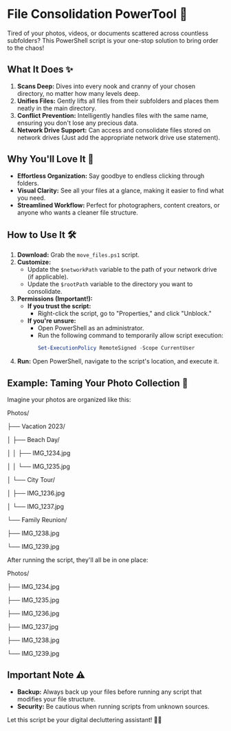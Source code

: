 # File Consolidation PowerTool 🚀

Tired of your photos, videos, or documents scattered across countless subfolders?  This PowerShell script is your one-stop solution to bring order to the chaos!

## What It Does ✨

1. **Scans Deep:**  Dives into every nook and cranny of your chosen directory, no matter how many levels deep.
2. **Unifies Files:**  Gently lifts all files from their subfolders and places them neatly in the main directory.
3. **Conflict Prevention:**  Intelligently handles files with the same name, ensuring you don't lose any precious data.
4. **Network Drive Support:** Can access and consolidate files stored on network drives (Just add the appropriate network drive use statement).

## Why You'll Love It 💖

* **Effortless Organization:**  Say goodbye to endless clicking through folders.
* **Visual Clarity:**  See all your files at a glance, making it easier to find what you need.
* **Streamlined Workflow:**  Perfect for photographers, content creators, or anyone who wants a cleaner file structure.

## How to Use It 🛠️

1. **Download:**  Grab the `move_files.ps1` script.
2. **Customize:**  
   - Update the `$networkPath` variable to the path of your network drive (if applicable).
   - Update the `$rootPath` variable to the directory you want to consolidate.
3. **Permissions (Important!):**
   - **If you trust the script:**
      - Right-click the script, go to "Properties," and click "Unblock."
   - **If you're unsure:**
      - Open PowerShell as an administrator.
      - Run the following command to temporarily allow script execution:
         ```powershell
         Set-ExecutionPolicy RemoteSigned -Scope CurrentUser
         ```
4. **Run:**  Open PowerShell, navigate to the script's location, and execute it.

## Example: Taming Your Photo Collection 📸

Imagine your photos are organized like this:

Photos/

├── Vacation 2023/

│   ├── Beach Day/

│   │   ├── IMG_1234.jpg

│   │   └── IMG_1235.jpg

│   └── City Tour/

│       ├── IMG_1236.jpg

│       └── IMG_1237.jpg

└── Family Reunion/

├── IMG_1238.jpg

└── IMG_1239.jpg


After running the script, they'll all be in one place:

Photos/

├── IMG_1234.jpg

├── IMG_1235.jpg

├── IMG_1236.jpg

├── IMG_1237.jpg

├── IMG_1238.jpg

└── IMG_1239.jpg


## Important Note ⚠️

* **Backup:** Always back up your files before running any script that modifies your file structure.
* **Security:** Be cautious when running scripts from unknown sources.

Let this script be your digital decluttering assistant! 🧹✨
